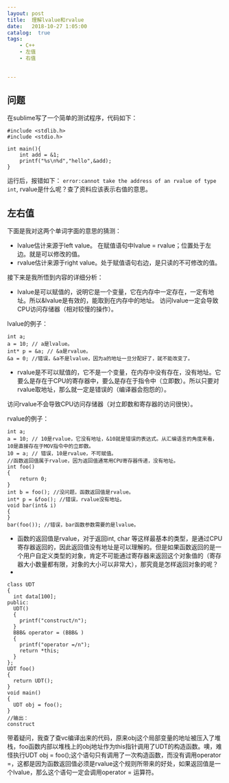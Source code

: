 ```yaml
---
layout: post
title:  理解lvalue和rvalue
date:   2018-10-27 1:05:00
catalog:  true
tags:
    - C++
    - 左值
    - 右值     
       

---
```


## 问题
在sublime写了一个简单的测试程序，代码如下：

```
#include <stdlib.h>
#include <stdio.h>

int main(){
	int add = &1;
	printf("%s\n%d","hello",&add);
}
```
运行后，报错如下：
`error:cannot take the address of an rvalue of type int`,
rvalue是什么呢？查了资料应该表示右值的意思。

## 左右值

下面是我对这两个单词字面的意思的猜测：

- lvalue估计来源于left value。 在赋值语句中lvalue = rvalue；位置处于左边。就是可以修改的值。
- rvalue估计来源于right value。处于赋值语句右边，是只读的不可修改的值。

接下来是我所悟到内容的详细分析：

- lvalue是可以赋值的，说明它是一个变量，它在内存中一定存在，一定有地址。所以&lvalue是有效的，能取到在内存中的地址。
访问lvalue一定会导致CPU访问存储器（相对较慢的操作）。

lvalue的例子：

```
int a;  
a = 10; // a是lvalue。   
int* p = &a; // &a是rvalue。   
&a = 0; //错误，&a不是lvalue，因为a的地址一旦分配好了，就不能改变了。 
```
- rvalue是不可以赋值的，它不是一个变量，在内存中没有存在，没有地址。它要么是存在于CPU的寄存器中，要么是存在于指令中（立即数）。所以只要对rvalue取地址，那么就一定是错误的（编译器会抱怨的）。

访问rvalue不会导致CPU访问存储器（对立即数和寄存器的访问很快）。

rvalue的例子：

```
int a;  
a = 10; // 10是rvalue，它没有地址，&10就是错误的表达式。从汇编语言的角度来看，10是直接存在于MOV指令中的立即数。   
10 = a; // 错误，10是rvalue，不可赋值。   
//函数返回值属于rvalue，因为返回值通常用CPU寄存器传递，没有地址。   
int foo()  
{  
    return 0;  
}  
int b = foo(); //没问题，函数返回值是rvalue。   
int* p = &foo(); //错误，rvalue没有地址。   
void bar(int& i)  
{  
}  
bar(foo()); //错误，bar函数参数需要的是lvalue。
```
- 函数的返回值是rvalue，对于返回int, char 等这样最基本的类型，是通过CPU寄存器返回的，因此返回值没有地址是可以理解的。但是如果函数返回的是一个用户自定义类型的对象，肯定不可能通过寄存器来返回这个对象值的（寄存器大小数量都有限，对象的大小可以非常大），那究竟是怎样返回对象的呢？
- 
```
class UDT  
{  
  int data[100];  
public:  
  UDT()  
  {  
    printf("construct/n");  
  }  
  BBB& operator = (BBB& )  
  {  
    printf("operator =/n");  
    return *this;  
  }  
};  
UDT foo()  
{  
  return UDT();  
}  
void main()  
{  
  UDT obj = foo();  
}  
//输出：   
construct  
```
带着疑问，我查了查vc编译出来的代码，原来obj这个局部变量的地址被压入了堆栈，foo函数内部以堆栈上的obj地址作为this指针调用了UDT的构造函数。噢，难怪执行UDT obj = foo();这个语句只有调用了一次构造函数，而没有调用operator =，这都是因为函数返回值必须是rvalue这个规则所带来的好处，如果返回值是一个lvalue，那么这个语句一定会调用operator = 运算符。


